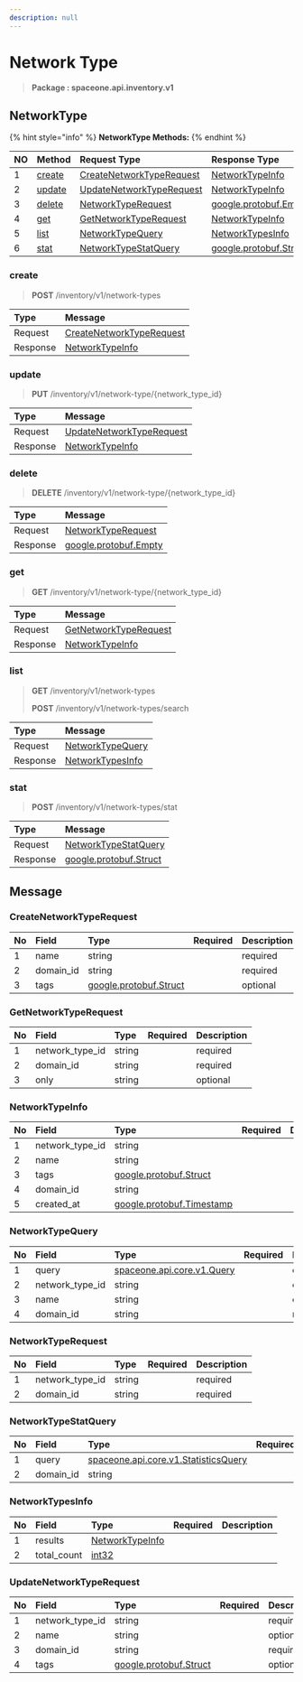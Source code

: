 ```yaml
---
description: null
---
```


# Network Type

> **Package : spaceone.api.inventory.v1**

## NetworkType

{% hint style="info" %}
**NetworkType Methods:**
{% endhint %}

| NO | Method | Request Type | Response Type | Description |
| :--- | :--- | :--- | :--- | :--- |
| 1 | [create](../../../v0.9.0-5/inventory/v1/network-type.md#create) | [CreateNetworkTypeRequest](../../../v0.9.0-5/inventory/v1/network-type.md#createnetworktyperequest) | [NetworkTypeInfo](../../../v0.9.0-5/inventory/v1/network-type.md#networktypeinfo) |  |
| 2 | [update](../../../v0.9.0-5/inventory/v1/network-type.md#update) | [UpdateNetworkTypeRequest](../../../v0.9.0-5/inventory/v1/network-type.md#updatenetworktyperequest) | [NetworkTypeInfo](../../../v0.9.0-5/inventory/v1/network-type.md#networktypeinfo) |  |
| 3 | [delete](../../../v0.9.0-5/inventory/v1/network-type.md#delete) | [NetworkTypeRequest](../../../v0.9.0-5/inventory/v1/network-type.md#networktyperequest) | [google.protobuf.Empty](https://github.com/protocolbuffers/protobuf/blob/master/src/google/protobuf/empty.proto) |  |
| 4 | [get](../../../v0.9.0-5/inventory/v1/network-type.md#get) | [GetNetworkTypeRequest](../../../v0.9.0-5/inventory/v1/network-type.md#getnetworktyperequest) | [NetworkTypeInfo](../../../v0.9.0-5/inventory/v1/network-type.md#networktypeinfo) |  |
| 5 | [list](../../../v0.9.0-5/inventory/v1/network-type.md#list) | [NetworkTypeQuery](../../../v0.9.0-5/inventory/v1/network-type.md#networktypequery) | [NetworkTypesInfo](../../../v0.9.0-5/inventory/v1/network-type.md#networktypesinfo) |  |
| 6 | [stat](../../../v0.9.0-5/inventory/v1/network-type.md#stat) | [NetworkTypeStatQuery](../../../v0.9.0-5/inventory/v1/network-type.md#networktypestatquery) | [google.protobuf.Struct](https://github.com/protocolbuffers/protobuf/blob/master/src/google/protobuf/struct.proto) |  |

### create

> **POST** /inventory/v1/network-types

| Type | Message |
| :--- | :--- |
| Request | [CreateNetworkTypeRequest](../../../v0.9.0-5/inventory/v1/network-type.md#createnetworktyperequest) |
| Response | [NetworkTypeInfo](../../../v0.9.0-5/inventory/v1/network-type.md#networktypeinfo) |

### update

> **PUT** /inventory/v1/network-type/{network\_type\_id}

| Type | Message |
| :--- | :--- |
| Request | [UpdateNetworkTypeRequest](../../../v0.9.0-5/inventory/v1/network-type.md#updatenetworktyperequest) |
| Response | [NetworkTypeInfo](../../../v0.9.0-5/inventory/v1/network-type.md#networktypeinfo) |

### delete

> **DELETE** /inventory/v1/network-type/{network\_type\_id}

| Type | Message |
| :--- | :--- |
| Request | [NetworkTypeRequest](../../../v0.9.0-5/inventory/v1/network-type.md#networktyperequest) |
| Response | [google.protobuf.Empty](https://github.com/protocolbuffers/protobuf/blob/master/src/google/protobuf/empty.proto) |

### get

> **GET** /inventory/v1/network-type/{network\_type\_id}

| Type | Message |
| :--- | :--- |
| Request | [GetNetworkTypeRequest](../../../v0.9.0-5/inventory/v1/network-type.md#getnetworktyperequest) |
| Response | [NetworkTypeInfo](../../../v0.9.0-5/inventory/v1/network-type.md#networktypeinfo) |

### list

> **GET** /inventory/v1/network-types
>
> **POST** /inventory/v1/network-types/search

| Type | Message |
| :--- | :--- |
| Request | [NetworkTypeQuery](../../../v0.9.0-5/inventory/v1/network-type.md#networktypequery) |
| Response | [NetworkTypesInfo](../../../v0.9.0-5/inventory/v1/network-type.md#networktypesinfo) |

### stat

> **POST** /inventory/v1/network-types/stat

| Type | Message |
| :--- | :--- |
| Request | [NetworkTypeStatQuery](../../../v0.9.0-5/inventory/v1/network-type.md#networktypestatquery) |
| Response | [google.protobuf.Struct](https://github.com/protocolbuffers/protobuf/blob/master/src/google/protobuf/struct.proto) |

## Message

### CreateNetworkTypeRequest

| No | Field | Type | Required | Description |
| :--- | :--- | :--- | :--- | :--- |
| 1 | name | string |  | required |
| 2 | domain\_id | string |  | required |
| 3 | tags | [google.protobuf.Struct](https://github.com/protocolbuffers/protobuf/blob/master/src/google/protobuf/struct.proto) |  | optional |

### GetNetworkTypeRequest

| No | Field | Type | Required | Description |
| :--- | :--- | :--- | :--- | :--- |
| 1 | network\_type\_id | string |  | required |
| 2 | domain\_id | string |  | required |
| 3 | only | string |  | optional |

### NetworkTypeInfo

| No | Field | Type | Required | Description |
| :--- | :--- | :--- | :--- | :--- |
| 1 | network\_type\_id | string |  |  |
| 2 | name | string |  |  |
| 3 | tags | [google.protobuf.Struct](https://github.com/protocolbuffers/protobuf/blob/master/src/google/protobuf/struct.proto) |  |  |
| 4 | domain\_id | string |  |  |
| 5 | created\_at | [google.protobuf.Timestamp](https://github.com/protocolbuffers/protobuf/blob/master/src/google/protobuf/timestamp.proto) |  |  |

### NetworkTypeQuery

| No | Field | Type | Required | Description |
| :--- | :--- | :--- | :--- | :--- |
| 1 | query | [spaceone.api.core.v1.Query](https://spaceone-dev.gitbook.io/api-reference/common-v1/search-query) |  | optional |
| 2 | network\_type\_id | string |  | optional |
| 3 | name | string |  | optional |
| 4 | domain\_id | string |  | required |

### NetworkTypeRequest

| No | Field | Type | Required | Description |
| :--- | :--- | :--- | :--- | :--- |
| 1 | network\_type\_id | string |  | required |
| 2 | domain\_id | string |  | required |

### NetworkTypeStatQuery

| No | Field | Type | Required | Description |
| :--- | :--- | :--- | :--- | :--- |
| 1 | query | [spaceone.api.core.v1.StatisticsQuery](https://spaceone-dev.gitbook.io/api-reference/common-v1/statistics-query) |  | required |
| 2 | domain\_id | string |  | required |

### NetworkTypesInfo

| No | Field | Type | Required | Description |
| :--- | :--- | :--- | :--- | :--- |
| 1 | results | [NetworkTypeInfo](../../../v0.9.0-5/inventory/v1/network-type.md#networktypeinfo) |  |  |
| 2 | total\_count | [int32](https://github.com/protocolbuffers/protobuf/blob/master/src/google/protobuf/type.proto) |  |  |

### UpdateNetworkTypeRequest

| No | Field | Type | Required | Description |
| :--- | :--- | :--- | :--- | :--- |
| 1 | network\_type\_id | string |  | required |
| 2 | name | string |  | optional |
| 3 | domain\_id | string |  | required |
| 4 | tags | [google.protobuf.Struct](https://github.com/protocolbuffers/protobuf/blob/master/src/google/protobuf/struct.proto) |  | optional |

